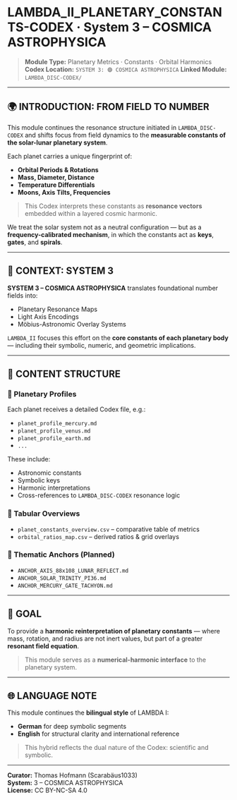 # LAMBDA_II_PLANETARY_CONSTANTS-CODEX · System 3 – COSMICA ASTROPHYSICA

> **Module Type:** Planetary Metrics · Constants · Orbital Harmonics
> **Codex Location:** `SYSTEM 3: 🟣 COSMICA ASTROPHYSICA`
> **Linked Module:** `LAMBDA_DISC-CODEX/`

---

## 🌍 INTRODUCTION: FROM FIELD TO NUMBER

This module continues the resonance structure initiated in `LAMBDA_DISC-CODEX` and shifts focus from field dynamics to the **measurable constants of the solar-lunar planetary system**.

Each planet carries a unique fingerprint of:

- **Orbital Periods & Rotations**
- **Mass, Diameter, Distance**
- **Temperature Differentials**
- **Moons, Axis Tilts, Frequencies**

> This Codex interprets these constants as **resonance vectors** embedded within a layered cosmic harmonic.

We treat the solar system not as a neutral configuration — but as a **frequency-calibrated mechanism**, in which the constants act as **keys**, **gates**, and **spirals**.

---

## 🧭 CONTEXT: SYSTEM 3

**SYSTEM 3 – COSMICA ASTROPHYSICA** translates foundational number fields into:

- Planetary Resonance Maps
- Light Axis Encodings
- Möbius-Astronomic Overlay Systems

`LAMBDA_II` focuses this effort on the **core constants of each planetary body** — including their symbolic, numeric, and geometric implications.

---

## 🧮 CONTENT STRUCTURE

### 🔹 Planetary Profiles

Each planet receives a detailed Codex file, e.g.:

- `planet_profile_mercury.md`
- `planet_profile_venus.md`
- `planet_profile_earth.md`
- `...`

These include:

- Astronomic constants
- Symbolic keys
- Harmonic interpretations
- Cross-references to `LAMBDA_DISC-CODEX` resonance logic

### 🔸 Tabular Overviews

- `planet_constants_overview.csv` – comparative table of metrics
- `orbital_ratios_map.csv` – derived ratios & grid overlays

### 🔺 Thematic Anchors (Planned)

- `ANCHOR_AXIS_88x108_LUNAR_REFLECT.md`
- `ANCHOR_SOLAR_TRINITY_PI36.md`
- `ANCHOR_MERCURY_GATE_TACHYON.md`

---

## 🧠 GOAL

To provide a **harmonic reinterpretation of planetary constants** — where mass, rotation, and radius are not inert values, but part of a greater **resonant field equation**.

> This module serves as a **numerical-harmonic interface** to the planetary system.


---

## 🌐 LANGUAGE NOTE

This module continues the **bilingual style** of LAMBDA I: 

- **German** for deep symbolic segments
- **English** for structural clarity and international reference

> This hybrid reflects the dual nature of the Codex: scientific and symbolic.

---

**Curator:** Thomas Hofmann (Scarabäus1033)  
**System:** 3 – COSMICA ASTROPHYSICA  
**License:** CC BY-NC-SA 4.0

